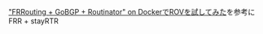 
["FRRouting + GoBGP + Routinator" on DockerでROVを試してみた](https://tech.synapse.jp/entry/2023/09/15/110000#docker-composeyml)を参考に FRR  + stayRTR
